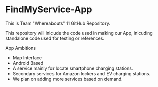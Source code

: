 # FindMyService-App
This is Team "Whereabouts" 11 GitHub Repository.

This repository will inlcude the code used in making our App, inlcuding standalone code used for testing or references.

App Ambitions
  - Map Interface
  - Android Based
  - A service mainly for locate smartphone charging stations.
  - Secondary services for Amazon lockers and EV charging stations.
  - We plan on adding more services based on demand.
